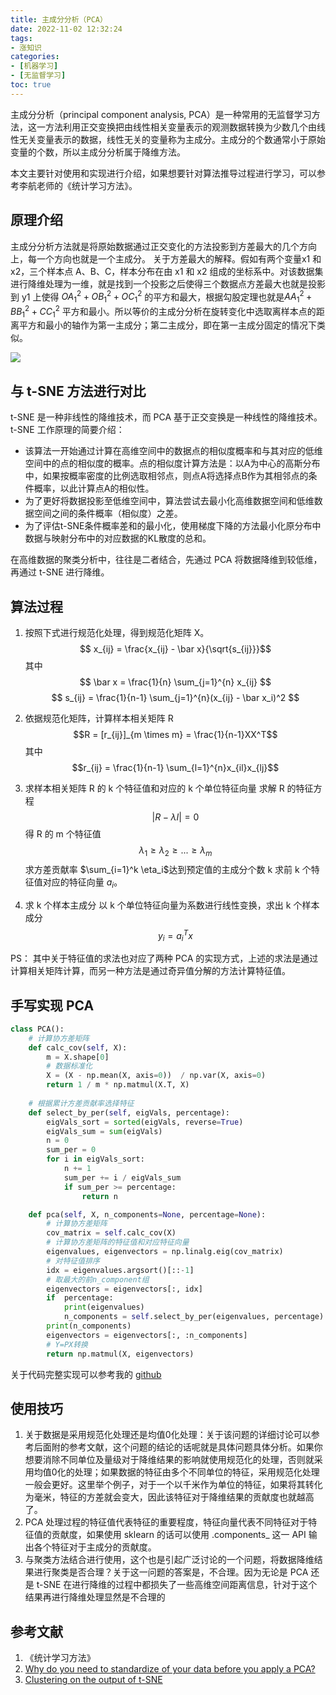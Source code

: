 ```yaml
---
title: 主成分分析（PCA）
date: 2022-11-02 12:32:24
tags:
- 涨知识
categories:
- [机器学习]
- [无监督学习]
toc: true
---
```


主成分分析（principal component analysis, PCA）是一种常用的无监督学习方法，这一方法利用正交变换把由线性相关变量表示的观测数据转换为少数几个由线性无关变量表示的数据，线性无关的变量称为主成分。主成分的个数通常小于原始变量的个数，所以主成分分析属于降维方法。

本文主要针对使用和实现进行介绍，如果想要针对算法推导过程进行学习，可以参考李航老师的《统计学习方法》。

## 原理介绍

主成分分析方法就是将原始数据通过正交变化的方法投影到方差最大的几个方向上，每一个方向也就是一个主成分。
关于方差最大的解释。假如有两个变量x1 和 x2，三个样本点 A、B、C，样本分布在由 x1 和 x2 组成的坐标系中。对该数据集进行降维处理为一维，就是找到一个投影之后使得三个数据点方差最大也就是投影到 y1 上使得 $OA_1^2 + OB_1^2 + OC_1^2$ 的平方和最大，根据勾股定理也就是$AA_1^2 + BB_1^2 + CC_1^2$ 平方和最小。所以等价的主成分分析在旋转变化中选取离样本点的距离平方和最小的轴作为第一主成分；第二主成分，即在第一主成分固定的情况下类似。

![](/images/PCA/PCA.png)

## 与 t-SNE 方法进行对比

t-SNE 是一种非线性的降维技术，而 PCA 基于正交变换是一种线性的降维技术。t-SNE 工作原理的简要介绍：
- 该算法一开始通过计算在高维空间中的数据点的相似度概率和与其对应的低维空间中的点的相似度的概率。点的相似度计算方法是：以A为中心的高斯分布中，如果按概率密度的比例选取相邻点，则点A将选择点B作为其相邻点的条件概率，以此计算点A的相似性。
- 为了更好将数据投影至低维空间中，算法尝试去最小化高维数据空间和低维数据空间之间的条件概率（相似度）之差。
- 为了评估t-SNE条件概率差和的最小化，使用梯度下降的方法最小化原分布中数据与映射分布中的对应数据的KL散度的总和。

在高维数据的聚类分析中，往往是二者结合，先通过 PCA 将数据降维到较低维，再通过 t-SNE 进行降维。

## 算法过程

1. 按照下式进行规范化处理，得到规范化矩阵 X。
$$ x_{ij} = \frac{x_{ij} - \bar x}{\sqrt{s_{ij}}}$$
其中
$$ \bar x = \frac{1}{n} \sum_{j=1}^{n} x_{ij} $$
$$ s_{ij} = \frac{1}{n-1} \sum_{j=1}^{n}(x_{ij} - \bar x_i)^2 $$

2. 依据规范化矩阵，计算样本相关矩阵 R
$$R = [r_{ij}]_{m \times m} = \frac{1}{n-1}XX^T$$
其中
$$r_{ij} = \frac{1}{n-1} \sum_{l=1}^{n}x_{il}x_{lj}$$

3. 求样本相关矩阵 R 的 k 个特征值和对应的 k 个单位特征向量
求解 R 的特征方程
$$|R - \lambda I| = 0$$
得 R 的 m 个特征值
$$\lambda_1 \geq \lambda_2 \geq ... \geq \lambda_m$$
求方差贡献率 $\sum_{i=1}^k \eta_i$达到预定值的主成分个数 k
求前 k 个特征值对应的特征向量 $a_i$。

4. 求 k 个样本主成分
以 k 个单位特征向量为系数进行线性变换，求出 k 个样本成分
$$y_i = a_i^Tx$$

PS：
其中关于特征值的求法也对应了两种 PCA 的实现方式，上述的求法是通过计算相关矩阵计算，而另一种方法是通过奇异值分解的方法计算特征值。


## 手写实现 PCA

``` python
class PCA():
    # 计算协方差矩阵
    def calc_cov(self, X):
        m = X.shape[0]
        # 数据标准化
        X = (X - np.mean(X, axis=0))  / np.var(X, axis=0)
        return 1 / m * np.matmul(X.T, X)
    
    # 根据累计方差贡献率选择特征
    def select_by_per(self, eigVals, percentage):
        eigVals_sort = sorted(eigVals, reverse=True)
        eigVals_sum = sum(eigVals)
        n = 0
        sum_per = 0
        for i in eigVals_sort:
            n += 1
            sum_per += i / eigVals_sum
            if sum_per >= percentage:
                return n

    def pca(self, X, n_components=None, percentage=None):
        # 计算协方差矩阵
        cov_matrix = self.calc_cov(X)
        # 计算协方差矩阵的特征值和对应特征向量
        eigenvalues, eigenvectors = np.linalg.eig(cov_matrix)
        # 对特征值排序
        idx = eigenvalues.argsort()[::-1]
        # 取最大的前n_component组
        eigenvectors = eigenvectors[:, idx]
        if  percentage:
            print(eigenvalues)
            n_components = self.select_by_per(eigenvalues, percentage)
        print(n_components)
        eigenvectors = eigenvectors[:, :n_components]
        # Y=PX转换
        return np.matmul(X, eigenvectors)
```

关于代码完整实现可以参考我的 [github](https://github.com/LALBJ/Deep-Learning-Models-Pytorch/blob/master/UL/decomposition/PCA.ipynb) 

## 使用技巧
1. 关于数据是采用规范化处理还是均值0化处理：关于该问题的详细讨论可以参考后面附的参考文献，这个问题的结论的话呢就是具体问题具体分析。如果你想要消除不同单位及量级对于降维结果的影响就使用规范化的处理，否则就采用均值0化的处理；如果数据的特征由多个不同单位的特征，采用规范化处理一般会更好。这里举个例子，对于一个以千米作为单位的特征，如果将其转化为毫米，特征的方差就会变大，因此该特征对于降维结果的贡献度也就越高了。
2. PCA 处理过程的特征值代表特征的重要程度，特征向量代表不同特征对于特征值的贡献度，如果使用 sklearn 的话可以使用 .components_ 这一 API 输出各个特征对于主成分的贡献度。
3. 与聚类方法结合进行使用，这个也是引起广泛讨论的一个问题，将数据降维结果进行聚类是否合理？关于这一问题的答案是，不合理。因为无论是 PCA 还是 t-SNE 在进行降维的过程中都损失了一些高维空间距离信息，针对于这个结果再进行降维处理显然是不合理的

## 参考文献
1. 《统计学习方法》
2. [Why do you need to standardize of your data before you apply a PCA?](https://www.quora.com/Why-do-you-need-to-standardize-zero-mean-unit-variance-of-your-data-before-you-apply-a-PCA-Which-important-assumptions-does-PCA-make)
3. [Clustering on the output of t-SNE](https://stats.stackexchange.com/questions/263539/clustering-on-the-output-of-t-sne)